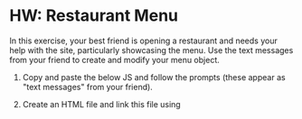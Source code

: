 # HW: Restaurant Menu #

In this exercise, your best friend is opening a restaurant and needs your help with the site, particularly showcasing the menu. Use the text messages from your friend to create and modify your menu object.

1. Copy and paste the below JS and follow the prompts (these appear as "text messages" from your friend).  

2. Create an HTML file and link this file using <script src=""> tags.

3. Push to GitHub and submit URL below for feedback!

```let menuItem = {
  name: 'Kale Caesar Salad',
  nickName: 'All Hail Kale',
  referenceID: 'SLD001',
  description: 'Kale is king in this hearty, flavorful salad that pays homage to the traditional - but with a healthy twist',
  highInCalories: false,
  ingredients: ['Kale', 'Caesar dressing', 'Anchovy paste', 'Grilled corn', 'Parmesan cheese', 'Croutons'],
  numIngredients: function() {
    return this.ingredients.length;
  }
}
```
# __START HERE__ #
## TEXT 1: Howdy friend!  Thanks sooo much for doing this. I'm thinking this all out loud, so be patient with me.  Here's the work I attempted so far, but I need your help to get this right. It would be nice to track the year I added the dish to my menu. My salad was added in 2017. ##

## TEXT 2: Although we provide breakfast, lunch, and dinner, not all dishes are available around the clock. Please add something to track which menu the dish will be featured on. The Caesar salad is for lunch and dinner. ##

## TEXT 3: Yikes! When I first did the menu, I broke dishes down to low and high in calories.  I don't like this anymore, so can you remove it and change it to the number of calories? The salad stands at 560 calories ##

## TEXT 4: Don't you think the nickname is stupid?  Remove it.  Sooo not needed. ##

## TEXT 5: OMG!  I forgot to add lemon juice to the list of ingredients.  Can you add this? ##

### WILL PRINT key/value pairs for menuItem ###
```console.log("\n\n******menuItem Object******");
Object.entries(menuItem).forEach(([key, value]) => {
  if (key != 'numIngredients')
    console.log(`${key}: ${value}`)
  });
console.log(`Number of ingredients = ${menuItem.numIngredients()}`);
```